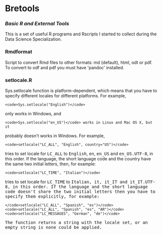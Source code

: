 # Bretools

### *Basic R and External Tools*

This is a set of useful R programs and Rscripts I started to collect during the Data Science Specialization.

### Rmdformat
Script to convert Rmd files to other formats: md (default), html, odt or pdf.
To convert to odf and pdf you must have 'pandoc' installed.

### setlocale.R
Sys.setlocale function is platform-dependent, which means that you have to
specify different locales for different platforms. For example,

    <code>Sys.setlocale("English")</code>

only works in Windows, and

    <code>Sys.setlocale("en_US")</code> works in Linux and Mac OS X, but it

probably doesn't works in Windows.
For example,

    <code>setlocale("LC_ALL", "English", country="US")</code>

tries to set locale for <tt>LC_ALL</tt> to <tt>English</tt>, <tt>en</tt>,
<tt>en_US</tt> and <tt>en_US.UTF-8</tt>, in this order. If the language, the
short language code and the country have the same two initial letters, then,
for example:

    <code>setlocale("LC_TIME", "Italian")</code>

tries to set locale for <tt>LC_TIME</tt> to <tt>Italian<tt>, <tt>it</tt>,
<tt>it_IT</tt> and <tt>it_IT.UTF-8</tt>, in this order. If the language and the
short language code doesn't share the two initial letters then you have to
specify them explicitly, for example:

    </code>setlocale("LC_ALL", "Spanish", "es")</code>
    <code>setlocale("LC_ALL", "Spanish", "es", "AR")</code>
    <code>setlocale("LC_MESSAGES", "German", "de")</code>

The function returns a string with the locale set, or an empty string is none
could be applied.
